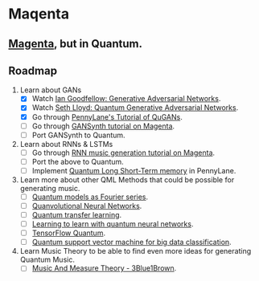 # Maqenta

## [Magenta](https://github.com/magenta/magenta), but in Quantum.

## Roadmap
1. Learn about GANs
   * [x] Watch [Ian Goodfellow: Generative Adversarial Networks](https://www.youtube.com/watch?v=HGYYEUSm-0Q). 
   * [x] Watch [Seth Lloyd: Quantum Generative Adversarial Networks](https://www.youtube.com/watch?v=5nfN8xT3Z8g).
   * [x] Go through [PennyLane's Tutorial of QuGANs](https://pennylane.ai/qml/demos/tutorial_QGAN.html).
   * [ ] Go through [GANSynth tutorial on Magenta](https://magenta.tensorflow.org/gansynth).
   * [ ] Port GANSynth to Quantum.
2. Learn about RNNs & LSTMs 
   * [ ] Go through [RNN music generation tutorial on Magenta](https://magenta.tensorflow.org/2016/06/10/recurrent-neural-network-generation-tutorial).
   * [ ] Port the above to Quantum.
   * [ ] Implement [Quantum Long Short-Term memory](https://arxiv.org/abs/2009.01783) in PennyLane.

3. Learn more about other QML Methods that could be possible for generating music.
   * [ ] [Quantum models as Fourier series](https://pennylane.ai/qml/demos/tutorial_expressivity_fourier_series.html).
   * [ ] [Quanvolutional Neural Networks](https://pennylane.ai/qml/demos/tutorial_quanvolution.html).
   * [ ] [Quantum transfer learning](https://pennylane.ai/qml/demos/tutorial_quantum_transfer_learning.html).
   * [ ] [Learning to learn with quantum neural networks](https://pennylane.ai/qml/demos/learning2learn.html).
   * [ ] [TensorFlow Quantum](https://www.tensorflow.org/quantum/overview).
   * [ ] [Quantum support vector machine for big data classification](https://arxiv.org/abs/1307.0471).
 
 4. Learn Music Theory to be able to find even more ideas for generating Quantum Music.
    * [ ] [Music And Measure Theory - 3Blue1Brown](https://www.youtube.com/watch?v=cyW5z-M2yzw).
